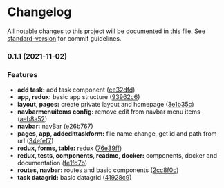 # Changelog

All notable changes to this project will be documented in this file. See [standard-version](https://github.com/conventional-changelog/standard-version) for commit guidelines.

### 0.1.1 (2021-11-02)


### Features

* **add task:** add task component ([ee32dfd](https://github.com/rudyalvaradobeltran/front-tasks/commit/ee32dfd6b10a15784d15179611b9884b72149544))
* **app, redux:** basic app structure ([93962c6](https://github.com/rudyalvaradobeltran/front-tasks/commit/93962c6f60da560a5292f9e12771114932210cdc))
* **layout, pages:** create private layout and homepage ([3e1b35c](https://github.com/rudyalvaradobeltran/front-tasks/commit/3e1b35c14b31f58bc6fc2aabb9a07cc9143d8f05))
* **navbarmenuitems config:** remove edit from navbar menu items ([aeb8a52](https://github.com/rudyalvaradobeltran/front-tasks/commit/aeb8a526e481b1a0fe2a9d3d9bc2228feb340e3d))
* **navbar:** navBar ([e26b767](https://github.com/rudyalvaradobeltran/front-tasks/commit/e26b7674680e721bf3f0490b637075d24e8e887b))
* **pages, app, addedittaskform:** file name change, get id and path from url ([34efef7](https://github.com/rudyalvaradobeltran/front-tasks/commit/34efef7d6204e925e6ed263e2476bab8e050978c))
* **redux, forms, table:** redux ([76e39ff](https://github.com/rudyalvaradobeltran/front-tasks/commit/76e39ff90ff99b6792ef8950f1c48d703da34b31))
* **redux, tests, components, readme, docker:** components, docker and documentation ([fe1fd7b](https://github.com/rudyalvaradobeltran/front-tasks/commit/fe1fd7bed410e3adc72f16f67af5271beb464a21))
* **routes, navbar:** routes and basic components ([2cc8f0c](https://github.com/rudyalvaradobeltran/front-tasks/commit/2cc8f0c8f19a638206e91f0886668e593882e561))
* **task datagrid:** basic datagrid ([41928c9](https://github.com/rudyalvaradobeltran/front-tasks/commit/41928c9c3a4a76a7542b9af5964711bed597fb8a))
